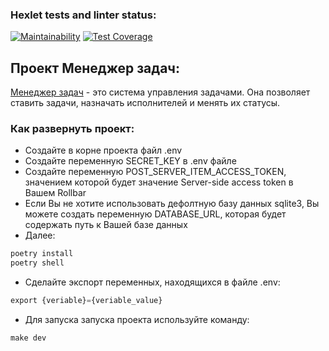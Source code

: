 ### Hexlet tests and linter status:
[![Maintainability](https://api.codeclimate.com/v1/badges/aceb29e3373cdf276005/maintainability)](https://codeclimate.com/github/Rudich1988/python-project-52/maintainability)
[![Test Coverage](https://api.codeclimate.com/v1/badges/aceb29e3373cdf276005/test_coverage)](https://codeclimate.com/github/Rudich1988/python-project-52/test_coverage)


## Проект Менеджер задач:
[Менеджер задач](https://djangoapp-h53n.onrender.com) - это система управления задачами. Она позволяет ставить задачи, назначать исполнителей и менять их статусы.


### Как развернуть проект:
- Создайте в корне проекта файл .env
- Создайте переменную SECRET_KEY в .env файле
- Создайте переменную POST_SERVER_ITEM_ACCESS_TOKEN, значением которой будет значение Server-side access token в Вашем Rollbar
- Если Вы не хотите использовать дефолтную базу данных sqlite3, Вы можете создать переменную DATABASE_URL, которая будет содержать путь к Вашей базе данных
- Далее:

```python
poetry install
poetry shell
```

- Сделайте экспорт переменных, находящихся в файле .env:

```python
export {veriable}={veriable_value}
```

- Для запуска запуска проекта используйте команду:
```python
make dev
```
